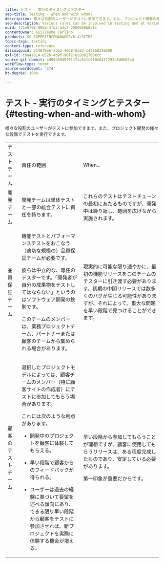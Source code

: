 ```yaml
---
title: テスト - 実行のタイミングとテスター
seo-title: Testing - when and with whom?
description: 様々な役割のユーザーがテストに参加できます。また、プロジェクト開発の様々な段階でテストを実行できます
seo-description: Various roles can be involved in testing and at various stages of project development
uuid: 431e8f06-80eb-4fb3-a4c7-2580608b0a1c
contentOwner: Guillaume Carlino
products: SG_EXPERIENCEMANAGER/6.4/SITES
topic-tags: testing
content-type: reference
discoiquuid: 6148f8e6-ab62-4eb8-8a2d-c431b8318000
exl-id: cba4a814-052b-4b9f-96f2-8c80b2766ecc
source-git-commit: bd94d3949f0117aa3e1c9f0e84f7293a5d6b03b4
workflow-type: tm+mt
source-wordcount: '274'
ht-degree: 100%

---
```


# テスト - 実行のタイミングとテスター{#testing-when-and-with-whom}

様々な役割のユーザーがテストに参加できます。また、プロジェクト開発の様々な段階でテストを実行できます。

<table> 
 <tbody> 
  <tr> 
   <td>テストチーム</td> 
   <td>責任の範囲 </td> 
   <td>When...</td> 
  </tr> 
  <tr> 
   <td>開発チーム</td> 
   <td>開発チームは単体テストと一部の統合テストに責任を持ちます。</td> 
   <td>これらのテストはテストチェーンの最初にあたるものですが、開発中は繰り返し、範囲を広げながら実施されます。</td> 
  </tr> 
  <tr> 
   <td>品質保証チーム</td> 
   <td><p>機能テストとパフォーマンステストをおこなう（適切な規模の）品質保証チームが必要です。</p> <p>彼らは中立的な、専任のテスターです。「開発者が自分の成果物をテストしてはならない」というのはソフトウェア開発の鉄則です。</p> <p>このチームのメンバーは、業務プロジェクトチーム、パートナーまたは顧客のチームから集められる場合があります。</p> </td> 
   <td><p>現実的に可能な限り速やかに、最初の機能リリースをこのチームのテスターに引き渡す必要があります。初期の中間リリースでは数多くのバグが生じる可能性がありますが、それによって、重大な問題を早い段階で見つけることができます。</p> </td> 
  </tr> 
  <tr> 
   <td>顧客のテストチーム</td> 
   <td><p>選択したプロジェクトモデルによっては、顧客チームのメンバー（特に顧客サイトの作成者）にテストに参加してもらう場合があります。</p> <p>これには次のような利点があります。</p> 
    <ul> 
     <li><p>開発中のプロジェクトを顧客に体験してもらえる。</p> </li> 
     <li><p>早い段階で顧客からのフィードバックが得られる。</p> </li> 
     <li><p>ユーザーは過去の経験に基づいて要望を述べる傾向にあり、できる限り早い段階から顧客をテストに参加させれば、新プロジェクトを実際に体験する機会が増える<i>。</i></p> </li> 
    </ul> </td> 
   <td><p>早い段階から参加してもらうことが理想ですが、顧客に使用してもらうリリースは、ある程度完成したものであり、安定している必要があります。</p> <p>第一印象が重要だからです。</p> </td> 
  </tr> 
 </tbody> 
</table>
